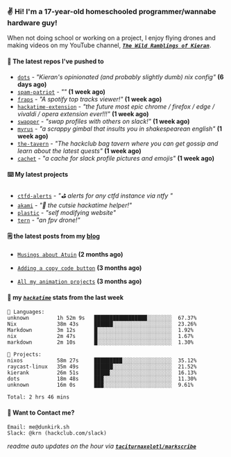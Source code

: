 ### ✌️ Hi! I'm a 17-year-old homeschooled programmer/wannabe hardware guy!

When not doing school or working on a project, I enjoy flying drones and making videos on my YouTube channel, [**_`The Wild Ramblings of Kieran`_**](https://youtube.com/@kieran.rambles).

#### 👷 The latest repos I've pushed to

- [`dots`](https://github.com/taciturnaxolotl/dots) - _"Kieran's opinionated (and probably slightly dumb) nix config"_ **(6 days ago)**
- [`spam-patriot`](https://github.com/taciturnaxolotl/spam-patriot) - _""_ **(1 week ago)**
- [`fraps`](https://github.com/taciturnaxolotl/fraps) - _"A spotify top tracks viewer!"_ **(1 week ago)**
- [`hackatime-extension`](https://github.com/taciturnaxolotl/hackatime-extension) - _"the future most epic chrome / firefox / edge / vivaldi / opera extension ever!!!"_ **(1 week ago)**
- [`swapper`](https://github.com/taciturnaxolotl/swapper) - _"swap profiles with others on slack!"_ **(1 week ago)**
- [`myrus`](https://github.com/taciturnaxolotl/myrus) - _"a scrappy gimbal that insults you in shakespearean english"_ **(1 week ago)**
- [`the-tavern`](https://github.com/taciturnaxolotl/the-tavern) - _"The hackclub bag tavern where you can get gossip and learn about the latest quests"_ **(1 week ago)**
- [`cachet`](https://github.com/taciturnaxolotl/cachet) - _"a cache for slack profile pictures and emojis"_ **(1 week ago)**

#### ⌨️ My latest projects

- [`ctfd-alerts`](https://github.com/taciturnaxolotl/ctfd-alerts) - _"⛳ alerts for any ctfd instance via ntfy "_
- [`akami`](https://github.com/taciturnaxolotl/akami) - _"🌷 the cutsie hackatime helper!"_
- [`plastic`](https://github.com/taciturnaxolotl/plastic) - _"self modifying website"_
- [`tern`](https://github.com/taciturnaxolotl/tern) - _"an fpv drone!"_

#### 🗒️ the latest posts from my [blog](https://dunkirk.sh)

- [`Musings about Atuin`](https://dunkirk.sh/blog/atuin/) **(2 months ago)**

- [`Adding a copy code button`](https://dunkirk.sh/blog/adding-a-copy-button/) **(3 months ago)**

- [`All my animation projects`](https://dunkirk.sh/blog/my-animations/) **(3 months ago)**



#### 📡 my [_`hackatime`_](https://waka.hackclub.com) stats from the last week

```text
💾 Languages:
unknown         1h 52m 9s   █████████████████░░░░░░░░  67.37%
Nix             38m 43s     ██████░░░░░░░░░░░░░░░░░░░  23.26%
Markdown        3m 12s      █░░░░░░░░░░░░░░░░░░░░░░░░  1.92%
nix             2m 47s      █░░░░░░░░░░░░░░░░░░░░░░░░  1.67%
markdown        2m 10s      █░░░░░░░░░░░░░░░░░░░░░░░░  1.30%

💼 Projects:
nixos           58m 27s     █████████░░░░░░░░░░░░░░░░  35.12%
raycast-linux   35m 49s     ██████░░░░░░░░░░░░░░░░░░░  21.52%
kierank         26m 51s     █████░░░░░░░░░░░░░░░░░░░░  16.13%
dots            18m 48s     ███░░░░░░░░░░░░░░░░░░░░░░  11.30%
unknown         16m 0s      ███░░░░░░░░░░░░░░░░░░░░░░  9.61%

Total: 2 hrs 46 mins
```

#### 📮 Want to Contact me?

```text
Email: me@dunkirk.sh
Slack: @krn (hackclub.com/slack)
```

_readme auto updates on the hour via [**`taciturnaxolotl/markscribe`**](https://github.com/taciturnaxolotl/markscribe)_
